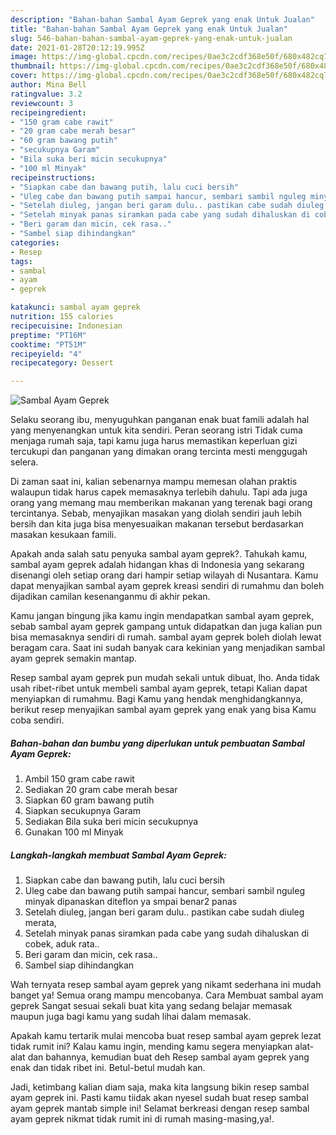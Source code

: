 ```yaml
---
description: "Bahan-bahan Sambal Ayam Geprek yang enak Untuk Jualan"
title: "Bahan-bahan Sambal Ayam Geprek yang enak Untuk Jualan"
slug: 546-bahan-bahan-sambal-ayam-geprek-yang-enak-untuk-jualan
date: 2021-01-28T20:12:19.995Z
image: https://img-global.cpcdn.com/recipes/0ae3c2cdf368e50f/680x482cq70/sambal-ayam-geprek-foto-resep-utama.jpg
thumbnail: https://img-global.cpcdn.com/recipes/0ae3c2cdf368e50f/680x482cq70/sambal-ayam-geprek-foto-resep-utama.jpg
cover: https://img-global.cpcdn.com/recipes/0ae3c2cdf368e50f/680x482cq70/sambal-ayam-geprek-foto-resep-utama.jpg
author: Mina Bell
ratingvalue: 3.2
reviewcount: 3
recipeingredient:
- "150 gram cabe rawit"
- "20 gram cabe merah besar"
- "60 gram bawang putih"
- "secukupnya Garam"
- "Bila suka beri micin secukupnya"
- "100 ml Minyak"
recipeinstructions:
- "Siapkan cabe dan bawang putih, lalu cuci bersih"
- "Uleg cabe dan bawang putih sampai hancur, sembari sambil nguleg minyak dipanaskan diteflon ya smpai benar2 panas"
- "Setelah diuleg, jangan beri garam dulu.. pastikan cabe sudah diuleg merata,"
- "Setelah minyak panas siramkan pada cabe yang sudah dihaluskan di cobek, aduk rata.."
- "Beri garam dan micin, cek rasa.."
- "Sambel siap dihindangkan"
categories:
- Resep
tags:
- sambal
- ayam
- geprek

katakunci: sambal ayam geprek 
nutrition: 155 calories
recipecuisine: Indonesian
preptime: "PT16M"
cooktime: "PT51M"
recipeyield: "4"
recipecategory: Dessert

---
```



![Sambal Ayam Geprek](https://img-global.cpcdn.com/recipes/0ae3c2cdf368e50f/680x482cq70/sambal-ayam-geprek-foto-resep-utama.jpg)

Selaku seorang ibu, menyuguhkan panganan enak buat famili adalah hal yang menyenangkan untuk kita sendiri. Peran seorang istri Tidak cuma menjaga rumah saja, tapi kamu juga harus memastikan keperluan gizi tercukupi dan panganan yang dimakan orang tercinta mesti menggugah selera.

Di zaman  saat ini, kalian sebenarnya mampu memesan olahan praktis walaupun tidak harus capek memasaknya terlebih dahulu. Tapi ada juga orang yang memang mau memberikan makanan yang terenak bagi orang tercintanya. Sebab, menyajikan masakan yang diolah sendiri jauh lebih bersih dan kita juga bisa menyesuaikan makanan tersebut berdasarkan masakan kesukaan famili. 



Apakah anda salah satu penyuka sambal ayam geprek?. Tahukah kamu, sambal ayam geprek adalah hidangan khas di Indonesia yang sekarang disenangi oleh setiap orang dari hampir setiap wilayah di Nusantara. Kamu dapat menyajikan sambal ayam geprek kreasi sendiri di rumahmu dan boleh dijadikan camilan kesenanganmu di akhir pekan.

Kamu jangan bingung jika kamu ingin mendapatkan sambal ayam geprek, sebab sambal ayam geprek gampang untuk didapatkan dan juga kalian pun bisa memasaknya sendiri di rumah. sambal ayam geprek boleh diolah lewat beragam cara. Saat ini sudah banyak cara kekinian yang menjadikan sambal ayam geprek semakin mantap.

Resep sambal ayam geprek pun mudah sekali untuk dibuat, lho. Anda tidak usah ribet-ribet untuk membeli sambal ayam geprek, tetapi Kalian dapat menyiapkan di rumahmu. Bagi Kamu yang hendak menghidangkannya, berikut resep menyajikan sambal ayam geprek yang enak yang bisa Kamu coba sendiri.

<!--inarticleads1-->

##### Bahan-bahan dan bumbu yang diperlukan untuk pembuatan Sambal Ayam Geprek:

1. Ambil 150 gram cabe rawit
1. Sediakan 20 gram cabe merah besar
1. Siapkan 60 gram bawang putih
1. Siapkan secukupnya Garam
1. Sediakan Bila suka beri micin secukupnya
1. Gunakan 100 ml Minyak




<!--inarticleads2-->

##### Langkah-langkah membuat Sambal Ayam Geprek:

1. Siapkan cabe dan bawang putih, lalu cuci bersih
1. Uleg cabe dan bawang putih sampai hancur, sembari sambil nguleg minyak dipanaskan diteflon ya smpai benar2 panas
1. Setelah diuleg, jangan beri garam dulu.. pastikan cabe sudah diuleg merata,
1. Setelah minyak panas siramkan pada cabe yang sudah dihaluskan di cobek, aduk rata..
1. Beri garam dan micin, cek rasa..
1. Sambel siap dihindangkan




Wah ternyata resep sambal ayam geprek yang nikamt sederhana ini mudah banget ya! Semua orang mampu mencobanya. Cara Membuat sambal ayam geprek Sangat sesuai sekali buat kita yang sedang belajar memasak maupun juga bagi kamu yang sudah lihai dalam memasak.

Apakah kamu tertarik mulai mencoba buat resep sambal ayam geprek lezat tidak rumit ini? Kalau kamu ingin, mending kamu segera menyiapkan alat-alat dan bahannya, kemudian buat deh Resep sambal ayam geprek yang enak dan tidak ribet ini. Betul-betul mudah kan. 

Jadi, ketimbang kalian diam saja, maka kita langsung bikin resep sambal ayam geprek ini. Pasti kamu tiidak akan nyesel sudah buat resep sambal ayam geprek mantab simple ini! Selamat berkreasi dengan resep sambal ayam geprek nikmat tidak rumit ini di rumah masing-masing,ya!.

